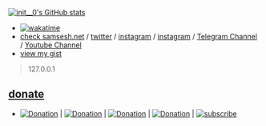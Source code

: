 [![init__0's GitHub stats](https://github-readme-stats.vercel.app/api?username=samsesh&show_icons=true&theme=blueberry)](https://SamSesh.net)

* [![wakatime](https://wakatime.com/badge/user/2d790348-8bf9-48d0-a885-8d98a4025aa6.svg)](https://wakatime.com/@2d790348-8bf9-48d0-a885-8d98a4025aa6)
* [check samsesh.net](https://samsesh.net) / [twitter](https://twitter.com/_samsesh) / [instagram](https://instagram.com/sam.sesh) / [instagram](https://instagram.com/samseshtech) / [Telegram Channel](https://t.me/SamSeshTech) / [Youtube Channel](https://youtube.com/@SamSeshTech)
* [view my gist](https://gist.github.com/samsesh)

> 127.0.0.1

## [donate](https://github.com/samsesh/donate) 
* [![Donation](https://img.shields.io/badge/reymit-donate-purple.svg)](https://reymit.ir/samsesh) | [![Donation](https://img.shields.io/badge/PAYPAL-donate-blue.svg)](https://paypal.me/samsesh) | [![Donation](https://img.shields.io/badge/cryptocurrency-donate-yellow.svg)](https://nowpayments.io/donation/samsesh) | [![Donation](https://img.shields.io/badge/IDPay-donate-blue.svg)](https://idpay.ir/samsesh) | [![subscribe](https://img.shields.io/badge/Patreon-subscribe-red.svg)](https://www.patreon.com/SamSesh) 
